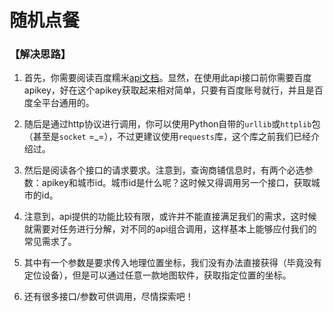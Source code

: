 # 随机点餐

### 【解决思路】

1. 首先，你需要阅读百度糯米[api文档](http://apistore.baidu.com/apiworks/servicedetail/508.html)。显然，在使用此api接口前你需要百度apikey，好在这个apikey获取起来相对简单，只要有百度账号就行，并且是百度全平台通用的。

2. 随后是通过http协议进行调用，你可以使用Python自带的`urllib`或`httplib`包（甚至是`socket` =_=），不过更建议使用`requests`库，这个库之前我们已经介绍过。

3. 然后是阅读各个接口的请求要求。注意到，查询商铺信息时，有两个必选参数：apikey和城市id。城市id是什么呢？这时候又得调用另一个接口，获取城市的id。

4. 注意到，api提供的功能比较有限，或许并不能直接满足我们的需求，这时候就需要对任务进行分解，对不同的api组合调用，这样基本上能够应付我们的常见需求了。

5. 其中有一个参数是要求传入地理位置坐标，我们没有办法直接获得（毕竟没有定位设备），但是可以通过任意一款地图软件，获取指定位置的坐标。

6. 还有很多接口/参数可供调用，尽情探索吧！

   ​


